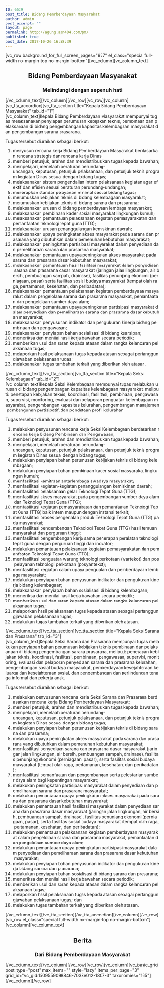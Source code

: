 ```yaml
---
ID: 6539
post_title: Bidang Pemrberdayaan Masyarakat
author: admin
post_excerpt: ""
layout: page
permalink: http://agung.apn404.com/pm/
published: true
post_date: 2017-10-26 16:58:39
---
```

[vc_row background_for_full_screen_pages="927" el_class="special full-width no-margin-top no-margin-bottom"][vc_column][vc_column_text]
<h2 style="text-align: center;">Bidang Pemberdayaan Masyarakat</h2>
<h3 style="text-align: center;">Melindungi dengan sepenuh hati</h3>
[/vc_column_text][/vc_column][/vc_row][vc_row][vc_column][vc_tta_accordion][vc_tta_section title="Kepala Bidang Pemberdayaan Masyarakat" tab_id="1"][vc_column_text]Kepala Bidang Pemberdayaan Masyarakat mempunyai tugas melaksanakan penyiapan perumusan kebijakan teknis, pembinaan dan pelaksanaan di bidang pengembangan kapasitas kelembagaan masyarakat dan pengembangan sarana prasarana.

Tugas tersebut diuraikan sebagai berikut:
<ol>
 	<li>menyusun rencana kerja Bidang Pemberdayaan Masyarakat berdasarkan rencana strategis dan rencana kerja Dinas;</li>
 	<li>memberi petunjuk, arahan dan mendistribusikan tugas kepada bawahan;</li>
 	<li>mempelajari, menelaah peraturan perundang-undangan, keputusan, petunjuk pelaksanaan, dan petunjuk teknis program kegiatan Dinas sesuai dengan bidang tugas;</li>
 	<li>melaksanakan sistem pengendalian intern pelaksanaan kegiatan agar efektif dan efisien sesuai peraturan perundang-undangan;</li>
 	<li>menerapkan standar pelayanan minimal sesuai bidang tugas;</li>
 	<li>merumuskan kebijakan teknis di bidang kelembagaan masyarakat;</li>
 	<li>merumuskan kebijakan teknis di bidang sarana dan prasarana;</li>
 	<li>melaksanakan urusan di bidang pemberdayaan lembaga masyarakat;</li>
 	<li>melaksanakan pembinaan kader sosial masyarakat lingkungan kumuh;</li>
 	<li>melaksanakan pemantauan pelaksanaan kegiatan pemasyarakatan dan pemanfaatan teknologi tepat guna (TTG);</li>
 	<li>melaksanakan urusan penanggulangan kemiskinan daerah;</li>
 	<li>melaksanakan upaya peningkatan akses masyarakat pada sarana dan prasarana yang dibutuhkan dalam pemenuhan kebutuhan masyarakat;</li>
 	<li>melaksanakan peningkatan partisipasi masyarakat dalam penyediaan dan pemeliharaan sarana dan prasarana masyarakat;</li>
 	<li>melaksanakan pemantauan upaya peningkatan akses masyarakat pada sarana dan prasarana dasar kebutuhan masyarakat;</li>
 	<li>melaksanakan pemantauan hasil fasilitasi masyarakat dalam penyediaan sarana dan prasarana dasar masyarakat (jaringan jalan lingkungan, air bersih, pembuangan sampah, drainase), fasilitas penunjang ekonomi (perniagaan, pasar) serta fasilitas sosial budaya masyarakat (tempat olah raga, pertamanan, kesehatan, dan peribadatan);</li>
 	<li>melaksanakan pemantauan pelaksanaan kegiatan pemberdayaan masyarakat dalam pengelolaan sarana dan prasarana masyarakat, pemanfaatan dan pengelolaan sumber daya alam;</li>
 	<li>melaksanakan pemantauan upaya peningkatan partisipasi masyarakat dalam penyediaan dan pemeliharaan sarana dan prasarana dasar kebutuhan masyarakat;</li>
 	<li>melaksanakan penyusunan indikator dan pengukuran kinerja bidang pembinaan dan pengawasan;</li>
 	<li>melaksanakan penyiapan bahan sosialisasi di bidang kearsipan;</li>
 	<li>memeriksa dan menilai hasil kerja bawahan secara periodik;</li>
 	<li>memberikan usul dan saran kepada atasan dalam rangka kelancaran pelaksanaan tugas;</li>
 	<li>melaporkan hasil pelaksanaan tugas kepada atasan sebagai pertanggungjawaban pelaksanaan tugas;</li>
 	<li>melaksanakan tugas tambahan terkait yang diberikan oleh atasan.</li>
</ol>
[/vc_column_text][/vc_tta_section][vc_tta_section title="Kepala Seksi Kelembagaan" tab_id="2"][vc_column_text]Kepala Seksi Kelembagaan mempunyai tugas melakukan urusan di bidang pengembangan kapasitas kelembagaan masyarakat, meliputi: penetapan kebijakan teknis, koordinasi, fasilitasi, pembinaan, pengawasan, supervisi, monitoring, evaluasi dan pelaporan penguatan kelembagaan masyarakat, pengembangan kapasitas kelurahan, pengembangan manajemen pembangunan partisipatif, dan pendataan profil kelurahan

Tugas tersebut diuraikan sebagai berikut:
<ol>
 	<li>melakukan penyusunan rencana kerja Seksi Kelembagaan berdasarkan rencana kerja Bidang Pembinaan dan Pengawasan;</li>
 	<li>memberi petunjuk, arahan dan mendistribusikan tugas kepada bawahan;</li>
 	<li>mempelajari, menelaah peraturan perundang-undangan, keputusan, petunjuk pelaksanaan, dan petunjuk teknis program kegiatan Dinas sesuai dengan bidang tugas;</li>
 	<li>melakukan penyiapan bahan perumusan kebijakan teknis di bidang kelembagaan;</li>
 	<li>melakukan penyiapan bahan pembinaan kader sosial masyarakat lingkungan kumuh;</li>
 	<li>memfasilitasi kemitraan antarlembaga swadaya masyarakat;</li>
 	<li>memfasilitasi kegiatan-kegiatan penanggulangan kemiskinan daerah;</li>
 	<li>memfasilitasi pelaksanaan gelar Teknologi Tepat Guna (TTG);</li>
 	<li>memfasilitasi akses masyarakat pada pengembangan sumber daya alam dan Teknologi Tepat Guna (TTG);</li>
 	<li>memfasilitasi kegiatan pemasyarakatan dan pemanfaatan Teknologi Tepat Guna (TTG) baik intern maupun dengan instansi terkait;</li>
 	<li>memfasilitasi proses pengenalan produk Teknologi Tepat Guna (TTG) pada masyarakat;</li>
 	<li>memfasilitasi pengembangan Teknologi Tepat Guna (TTG) hasil temuan masyarakat dan perguruan tinggi;</li>
 	<li>memfasilitasi pengembangan kerja sama penerapan peralatan teknologi tepat guna dengan perguruan tinggi dan inovator;</li>
 	<li>melakukan pemantauan pelaksanaan kegiatan pemasyarakatan dan pemanfaatan Teknologi Tepat Guna (TTG);</li>
 	<li>memfasilitasi penguatan warung teknologi perkotaan (wartekot) dan pos pelayanan teknologi perkotaan (posyantekot);</li>
 	<li>memfasilitasi kegiatan dalam upaya penguatan dan pemberdayaan lembaga masyarakat;</li>
 	<li>melakukan penyiapan bahan penyusunan indikator dan pengukuran kinerja bidang kelembagaan;</li>
 	<li>melaksanakan penyiapan bahan sosialisasi di bidang kelembagaan;</li>
 	<li>memeriksa dan menilai hasil kerja bawahan secara periodik;</li>
 	<li>memberikan usul dan saran kepada atasan dalam rangka kelancaran pelaksanaan tugas;</li>
 	<li>melaporkan hasil pelaksanaan tugas kepada atasan sebagai pertanggungjawaban pelaksanaan tugas;</li>
 	<li>melakukan tugas tambahan terkait yang diberikan oleh atasan.</li>
</ol>
[/vc_column_text][/vc_tta_section][vc_tta_section title="Kepala Seksi Sarana dan Prasarana" tab_id="3"][vc_column_text]Kepala Seksi Sarana dan Prasarana mempunyai tugas melakukan penyiapan bahan perumusan kebijakan teknis pembinaan dan pelaksanaan di bidang pengembangan sarana prasarana, meliputi: penetapan kebijakan teknis, koordinasi, fasilitasi, pembinaan, pengawasan, supervisi, monitoring, evaluasi dan pelaporan penyediaan sarana dan prasarana kelurahan, pengembangan sosial budaya masyarakat, pemberdayaan kesejahteraan keluarga dan kesejahteraan sosial, dan pengembangan dan perlindungan tenaga informal dan pekerja anak.

Tugas tersebut diuraikan sebagai berikut:
<ol>
 	<li>melakukan penyusunan rencana kerja Seksi Sarana dan Prasarana berdasarkan rencana kerja Bidang Pemberdayaan Masyarakat;</li>
 	<li>memberi petunjuk, arahan dan mendistribusikan tugas kepada bawahan;</li>
 	<li>mempelajari, menelaah peraturan perundang-undangan, keputusan, petunjuk pelaksanaan, dan petunjuk teknis program kegiatan Dinas sesuai dengan bidang tugas;</li>
 	<li>melakukan penyiapan bahan perumusan kebijakan teknis di bidang sarana dan prasarana;</li>
 	<li>melakukan upaya peningkatan akses masyarakat pada sarana dan prasarana yang dibutuhkan dalam pemenuhan kebutuhan masyarakat;</li>
 	<li>memfasilitasi penyediaan sarana dan prasarana dasar masyarakat (jaringan jalan lingkungan, air bersih, pembuangan sampah, drainase), fasilitas penunjang ekonomi (perniagaan, pasar), serta fasilitas sosial budaya masyarakat (tempat olah raga, pertamanan, kesehatan, dan peribadatan);</li>
 	<li>memfasilitasi pemanfaatan dan pengembangan serta pelestarian sumber daya alam bagi kepentingan masyarakat;</li>
 	<li>melakukan peningkatan partisipasi masyarakat dalam penyediaan dan pemeliharaan sarana dan prasarana masyarakat;</li>
 	<li>melakukan pemantauan upaya peningkatan akses masyarakat pada sarana dan prasarana dasar kebutuhan masyarakat;</li>
 	<li>melakukan pemantauan hasil fasilitasi masyarakat dalam penyediaan sarana dan prasarana dasar masyarakat (jaringan jalan lingkungan, air bersih, pembuangan sampah, drainase), fasilitas penunjang ekonomi (perniagaan, pasar), serta fasilitas sosial budaya masyarakat (tempat olah raga, pertamanan, kesehatan, dan peribadatan);</li>
 	<li>melakukan pemantauan pelaksanaan kegiatan pemberdayaan masyarakat dalam pengelolaan sarana dan prasarana masyarakat, pemanfaatan dan pengelolaan sumber daya alam;</li>
 	<li>melakukan pemantauan upaya peningkatan partisipasi masyarakat dalam penyediaan dan pemeliharaan sarana dan prasarana dasar kebutuhan masyarakat;</li>
 	<li>melakukan penyiapan bahan penyusunan indikator dan pengukuran kinerja bidang sarana dan prasarana;</li>
 	<li>melakukan penyiapan bahan sosialisasi di bidang sarana dan prasarana;</li>
 	<li>memeriksa dan menilai hasil kerja bawahan secara periodik;</li>
 	<li>memberikan usul dan saran kepada atasan dalam rangka kelancaran pelaksanaan tugas;</li>
 	<li>melaporkan hasil pelaksanaan tugas kepada atasan sebagai pertanggungjawaban pelaksanaan tugas; dan</li>
 	<li>melakukan tugas tambahan terkait yang diberikan oleh atasan.</li>
</ol>
[/vc_column_text][/vc_tta_section][/vc_tta_accordion][/vc_column][/vc_row][vc_row el_class="special full-width no-margin-top no-margin-bottom"][vc_column][vc_column_text]
<h2 style="text-align: center;">Berita</h2>
<h3 style="text-align: center;">Dari Bidang Pemberdayaan Masyarakat</h3>
[/vc_column_text][/vc_column][/vc_row][vc_row][vc_column][vc_basic_grid post_type="post" max_items="" style="lazy" items_per_page="3" grid_id="vc_gid:1509559098846-7033e012-1807-3" taxonomies="165"][/vc_column][/vc_row]